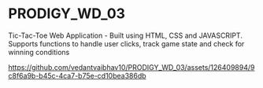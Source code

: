 # PRODIGY_WD_03
Tic-Tac-Toe Web Application - Built using HTML, CSS and JAVASCRIPT. Supports functions to handle user clicks, track game state and check for winning conditions


https://github.com/vedantvaibhav10/PRODIGY_WD_03/assets/126409894/9c8f6a9b-b45c-4ca7-b75e-cd10bea386db


